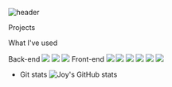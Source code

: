 ![header](https://capsule-render.vercel.app/api?type=soft&color=auto&height=200&section=header&text=Joy%20Baek&fontSize=90)

Projects
<a href="https://github.com/juwoo100/IT-SERVICE-TRACKER"> </a>
<div>
<p>What I've used</p>
  Back-end
  <img src="https://img.shields.io/badge/C++-00599C?style=flat-square&logo=c++&logoColor=white"/>
<img src="https://img.shields.io/badge/JavaScript-F7DF1E?style=for-the-badge&logo=javascript&logoColor=black"/>
<img src="https://img.shields.io/badge/Node.js-43853D?style=for-the-badge&logo=node.js&logoColor=white"/>
  Front-end
<img src="https://img.shields.io/badge/TailwindCSS-06B6D4?style=flat-square&logo=tailwindcss&logoColor=white"/>
  <img src="https://img.shields.io/badge/이름-색상코드?style=flat-square&logo=로고명&logoColor=로고색"/>
  <img src="https://img.shields.io/badge/이름-색상코드?style=flat-square&logo=로고명&logoColor=로고색"/>
  <img src="https://img.shields.io/badge/이름-색상코드?style=flat-square&logo=로고명&logoColor=로고색"/>
  <img src="https://img.shields.io/badge/이름-색상코드?style=flat-square&logo=로고명&logoColor=로고색"/>
<img src="https://img.shields.io/badge/HTML5-E34F26?style=for-the-badge&logo=html5&logoColor=white"/>
</div>

- Git stats
![Joy's GitHub stats](https://github-readme-stats.vercel.app/api?username=Joy&theme=dvue&show_icons=true)

